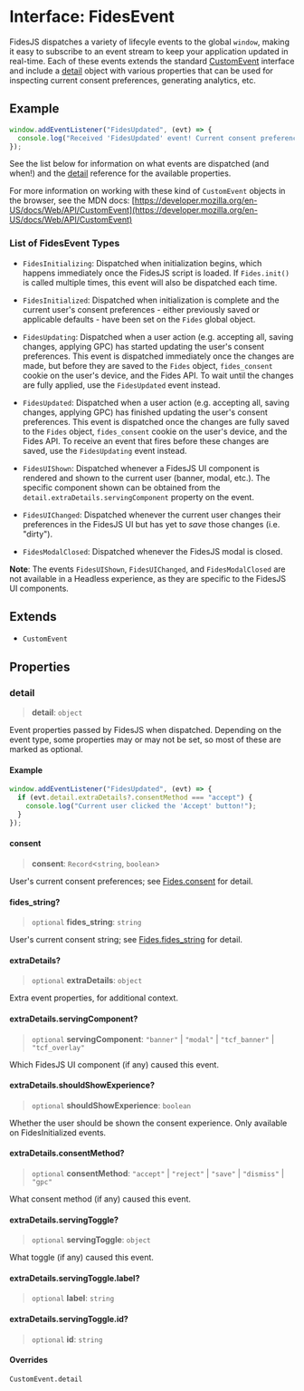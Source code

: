 # Interface: FidesEvent

FidesJS dispatches a variety of lifecyle events to the global `window`,
making it easy to subscribe to an event stream to keep your application
updated in real-time. Each of these events extends the standard
[CustomEvent](https://developer.mozilla.org/en-US/docs/Web/API/CustomEvent)
interface and include a [detail](FidesEvent.md#detail) object with various properties that
can be used for inspecting current consent preferences, generating analytics,
etc.

## Example

```ts
window.addEventListener("FidesUpdated", (evt) => {
  console.log("Received 'FidesUpdated' event! Current consent preferences: ", evt.detail.consent);
});
```

See the list below for information on what events are dispatched (and when!)
and the [detail](FidesEvent.md#detail) reference for the available properties.

For more information on working with these kind of `CustomEvent` objects in
the browser, see the MDN docs:
[https://developer.mozilla.org/en-US/docs/Web/API/CustomEvent](https://developer.mozilla.org/en-US/docs/Web/API/CustomEvent)

### List of FidesEvent Types

- `FidesInitializing`: Dispatched when initialization begins, which happens
immediately once the FidesJS script is loaded. If `Fides.init()` is called
multiple times, this event will also be dispatched each time.

- `FidesInitialized`: Dispatched when initialization is complete and the
current user's consent preferences - either previously saved or applicable
defaults - have been set on the `Fides` global object.

- `FidesUpdating`: Dispatched when a user action (e.g. accepting all, saving
changes, applying GPC) has started updating the user's consent preferences.
This event is dispatched immediately once the changes are made, but before
they are saved to the `Fides` object, `fides_consent` cookie on the user's
device, and the Fides API. To wait until the changes are fully
applied, use the `FidesUpdated` event instead.

- `FidesUpdated`: Dispatched when a user action (e.g. accepting all, saving
changes, applying GPC) has finished updating the user's consent preferences.
This event is dispatched once the changes are fully saved to the `Fides`
object, `fides_consent` cookie on the user's device, and the Fides API. To
receive an event that fires before these changes are saved, use the
`FidesUpdating` event instead.

- `FidesUIShown`: Dispatched whenever a FidesJS UI component is rendered and
shown to the current user (banner, modal, etc.). The specific component shown
can be obtained from the `detail.extraDetails.servingComponent` property on
the event.

- `FidesUIChanged`: Dispatched whenever the current user changes their
preferences in the FidesJS UI but has yet to *save* those changes (i.e.
"dirty").

- `FidesModalClosed`: Dispatched whenever the FidesJS modal is closed.

**Note**: The events `FidesUIShown`, `FidesUIChanged`, and `FidesModalClosed` are not available in a Headless experience, as they are specific to the FidesJS UI components.

## Extends

- `CustomEvent`

## Properties

### detail

> **detail**: `object`

Event properties passed by FidesJS when dispatched. Depending on the event type, some properties may or may not be set, so most of these are marked as optional.

#### Example

```ts
window.addEventListener("FidesUpdated", (evt) => {
  if (evt.detail.extraDetails?.consentMethod === "accept") {
    console.log("Current user clicked the 'Accept' button!");
  }
});
```

#### consent

> **consent**: `Record`\<`string`, `boolean`\>

User's current consent preferences; see [Fides.consent](Fides.md#consent) for detail.

#### fides\_string?

> `optional` **fides\_string**: `string`

User's current consent string; see [Fides.fides_string](Fides.md#fides_string) for detail.

#### extraDetails?

> `optional` **extraDetails**: `object`

Extra event properties, for additional context.

#### extraDetails.servingComponent?

> `optional` **servingComponent**: `"banner"` \| `"modal"` \| `"tcf_banner"` \| `"tcf_overlay"`

Which FidesJS UI component (if any) caused this event.

#### extraDetails.shouldShowExperience?

> `optional` **shouldShowExperience**: `boolean`

Whether the user should be shown the consent experience. Only available on FidesInitialized events.

#### extraDetails.consentMethod?

> `optional` **consentMethod**: `"accept"` \| `"reject"` \| `"save"` \| `"dismiss"` \| `"gpc"`

What consent method (if any) caused this event.

#### extraDetails.servingToggle?

> `optional` **servingToggle**: `object`

What toggle (if any) caused this event.

#### extraDetails.servingToggle.label?

> `optional` **label**: `string`

#### extraDetails.servingToggle.id?

> `optional` **id**: `string`

#### Overrides

`CustomEvent.detail`
